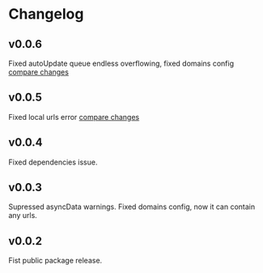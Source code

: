 # Changelog

## v0.0.6
Fixed autoUpdate queue endless overflowing, fixed domains config
[compare changes](https://github.com/ciyoxe/nuxt-image-optimizer/compare/v0.0.5...v0.0.6)

## v0.0.5
Fixed local urls error
[compare changes](https://github.com/ciyoxe/nuxt-image-optimizer/compare/v0.0.4...v0.0.5)

## v0.0.4
Fixed dependencies issue.

## v0.0.3
Supressed asyncData warnings.
Fixed domains config, now it can contain any urls.

## v0.0.2
Fist public package release.
